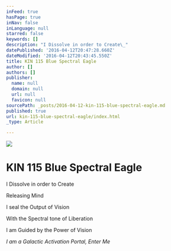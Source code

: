 ```yaml
---
inFeed: true
hasPage: true
inNav: false
inLanguage: null
starred: false
keywords: []
description: "I Dissolve in order to Create\_"
datePublished: '2016-04-12T20:47:28.660Z'
dateModified: '2016-04-12T20:43:45.550Z'
title: KIN 115 Blue Spectral Eagle
author: []
authors: []
publisher:
  name: null
  domain: null
  url: null
  favicon: null
sourcePath: _posts/2016-04-12-kin-115-blue-spectral-eagle.md
published: true
url: kin-115-blue-spectral-eagle/index.html
_type: Article

---
```

![](https://the-grid-user-content.s3-us-west-2.amazonaws.com/4d8ee3c8-3c5e-42dd-ba94-130706ee6ea2.png)

# KIN 115 Blue Spectral Eagle

I Dissolve in order to Create 

Releasing Mind 

I seal the Output of Vision 

With the Spectral tone of Liberation

I am Guided by the Power of Vision

_I am a Galactic Activation Portal, Enter Me_